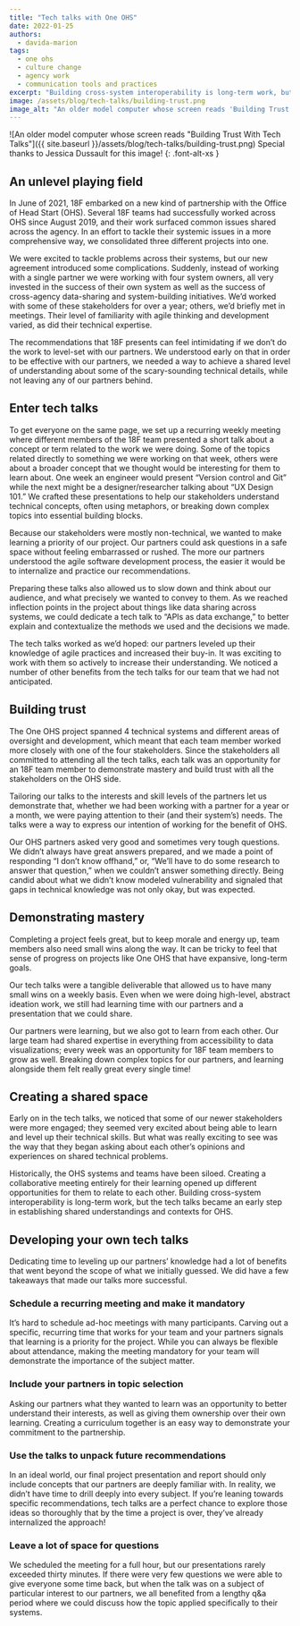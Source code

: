 ```yaml
---
title: "Tech talks with One OHS"
date: 2022-01-25
authors:
  - davida-marion
tags:
  - one ohs
  - culture change
  - agency work
  - communication tools and practices
excerpt: "Building cross-system interoperability is long-term work, but the tech talks became an early step in establishing shared understandings and contexts for OHS."
image: /assets/blog/tech-talks/building-trust.png
image_alt: "An older model computer whose screen reads 'Building Trust With Tech Talks'"
---
```



![An older model computer whose screen reads "Building Trust With Tech Talks"]({{ site.baseurl }}/assets/blog/tech-talks/building-trust.png)
Special thanks to Jessica Dussault for this image!
{: .font-alt-xs }

## An unlevel playing field

In June of 2021, 18F embarked on a new kind of partnership with the Office of Head Start (OHS). Several 18F teams had successfully worked across OHS since August 2019, and their work surfaced common issues shared across the agency. In an effort to tackle their systemic issues in a more comprehensive way, we consolidated three different projects into one. 

We were excited to tackle problems across their systems, but our new agreement introduced some complications. Suddenly, instead of working with a single partner we were working with four system owners, all very invested in the success of their own system as well as the success of cross-agency data-sharing and system-building initiatives. We’d worked with some of these stakeholders for over a year; others, we’d briefly met in meetings. Their level of familiarity with agile thinking and development varied, as did their technical expertise. 

The recommendations that 18F presents can feel intimidating if we don’t do the work to level-set with our partners. We understood early on that in order to be effective with our partners, we needed a way to achieve a shared level of understanding about some of the scary-sounding technical details, while not leaving any of our partners behind.

## Enter tech talks

To get everyone on the same page, we set up a recurring weekly meeting where different members of the 18F team presented a short talk about a concept or term related to the work we were doing. Some of the topics related directly to something we were working on that week, others were about a broader concept that we thought would be interesting for them to learn about. One week an engineer would present “Version control and Git” while the next might be a designer/researcher talking about  “UX Design 101.” We crafted these presentations to help our stakeholders understand technical concepts, often using metaphors, or breaking down complex topics into essential building blocks.

Because our stakeholders were mostly non-technical, we wanted to make learning a priority of our project. Our partners could ask questions in a safe space without feeling embarrassed or rushed. The more our partners understood the agile software development process, the easier it would be to internalize and practice our recommendations.
 
Preparing these talks also allowed us to slow down and think about our audience, and what precisely we wanted to convey to them. As we reached inflection points in the project about things like data sharing across systems, we could dedicate a tech talk to “APIs as data exchange,” to better explain and contextualize the methods we used and the decisions we made.

The tech talks worked as we’d hoped: our partners leveled up their knowledge of agile practices and increased their buy-in. It was exciting to work with them so actively to increase their understanding. We noticed a number of other benefits from the tech talks for our team that we had not anticipated.

## Building trust

The One OHS project spanned 4 technical systems and different areas of oversight and development, which meant that each team member worked more closely with one of the four stakeholders. Since the stakeholders all committed to attending all the tech talks, each talk was an opportunity for an 18F team member to demonstrate mastery and build trust with all the stakeholders on the OHS side. 

Tailoring our talks to the interests and skill levels of the partners let us demonstrate that, whether we had been working with a partner for a year or a month, we were paying attention to their (and their system’s) needs. The talks were a way to express our intention of working for the benefit of OHS.

Our OHS partners asked very good and sometimes very tough questions. We didn’t always have great answers prepared, and we made a point of responding “I don’t know offhand,” or, “We’ll have to do some research to answer that question,” when we couldn’t answer something directly. Being candid about what we didn’t know modeled vulnerability and signaled that gaps in technical knowledge was not only okay, but was expected. 

## Demonstrating mastery

Completing a project feels great, but to keep morale and energy up, team members also need  small wins along the way. It can be tricky to feel that sense of progress on projects like One OHS that have expansive, long-term goals.

Our tech talks were a tangible deliverable that allowed us to have many small wins on a weekly basis. Even when we were doing high-level, abstract ideation work, we still had learning time with our partners and a presentation that we could share. 

Our partners were learning, but we also got to learn from each other. Our large team had shared expertise in everything from accessibility to data visualizations; every week was an opportunity for 18F team members to grow as well. Breaking down complex topics for our partners, and learning alongside them felt really great every single time!

## Creating a shared space

Early on in the tech talks, we noticed that some of our newer stakeholders were more engaged; they seemed very excited about being able to learn and level up their technical skills. But what was really exciting to see was the way that they began asking about each other’s opinions and experiences on shared technical problems.

Historically, the OHS systems and teams have been siloed. Creating a collaborative meeting entirely for their learning opened up different opportunities for them to relate to each other. Building cross-system interoperability is long-term work, but the tech talks became an early step in establishing shared understandings and contexts for OHS.

## Developing your own tech talks

Dedicating time to leveling up our partners’ knowledge had a lot of benefits that went beyond the scope of what we initially guessed. We did have a few takeaways that made our talks more successful.

### Schedule a recurring meeting and make it mandatory

It’s hard to schedule ad-hoc meetings with many participants. Carving out a specific, recurring time that works for your team and your partners signals that learning is a priority for the project. While you can always be flexible about attendance, making the meeting mandatory for your team will demonstrate the importance of the subject matter.

### Include your partners in topic selection

Asking our partners what they wanted to learn was an opportunity to better understand their interests, as well as giving them ownership over their own learning. Creating a curriculum together is an easy way to demonstrate your commitment to the partnership.

### Use the talks to unpack future recommendations

In an ideal world, our final project presentation and report should only include concepts that our partners are deeply familiar with. In reality, we didn’t have time to drill deeply into every subject. If you’re leaning towards specific recommendations, tech talks are a perfect chance to explore those ideas so thoroughly that by the time a project is over, they’ve already internalized the approach!

### Leave a lot of space for questions

We scheduled the meeting for a full hour, but our presentations rarely exceeded thirty minutes. If there were very few questions we were able to give everyone some time back, but when the talk was on a subject of particular interest to our partners, we all benefited from a lengthy q&a period where we could discuss how the topic applied specifically to their systems.

